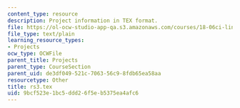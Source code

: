 ```yaml
---
content_type: resource
description: Project information in TEX format.
file: https://ol-ocw-studio-app-qa.s3.amazonaws.com/courses/18-06ci-linear-algebra-communications-intensive-spring-2004/9bcf523e1bc5ddd26f5eb5375ea4afc6_rs3.tex
file_type: text/plain
learning_resource_types:
- Projects
ocw_type: OCWFile
parent_title: Projects
parent_type: CourseSection
parent_uid: de3df049-521c-7063-56c9-8fdb65ea58aa
resourcetype: Other
title: rs3.tex
uid: 9bcf523e-1bc5-ddd2-6f5e-b5375ea4afc6
---
```

